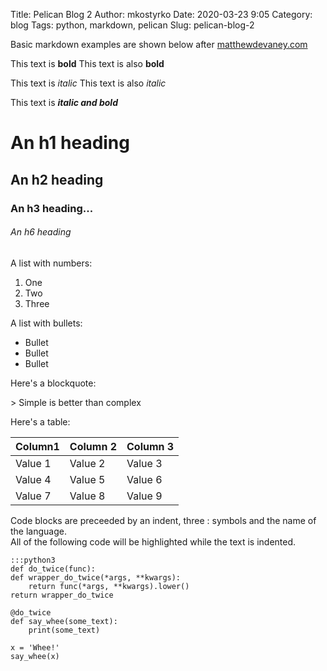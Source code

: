 Title: Pelican Blog 2
Author: mkostyrko
Date: 2020-03-23 9:05
Category: blog
Tags: python, markdown, pelican
Slug: pelican-blog-2

Basic markdown examples are shown below
after [matthewdevaney.com](https://matthewdevaney.com/posts/2019/03/07/build-a-blog-with-pelican-and-python-pt-2-creating-content/)

This text is **bold**
This text is also __bold__

This text is *italic*
This text is also _italic_

This text is **_italic and bold_**

# An h1 heading

## An h2 heading

### An h3 heading...

###### An h6 heading

A list with numbers:
1. One
2. Two
3. Three

A list with bullets:
* Bullet
* Bullet
* Bullet

Here's a blockquote:

&gt; Simple is better than complex

Here's a table:

| Column1 | Column 2 | Column 3
|---|---|---|
| Value 1 | Value 2 | Value 3 |
| Value 4 | Value 5 | Value 6 |
| Value 7 | Value 8 | Value 9 |

Code blocks are preceeded by an indent, three : symbols and the name of the language.  
All of the following code will be highlighted while the text is indented.

    :::python3
    def do_twice(func):
    def wrapper_do_twice(*args, **kwargs):
        return func(*args, **kwargs).lower()
    return wrapper_do_twice

    @do_twice
    def say_whee(some_text):
        print(some_text)

    x = 'Whee!'
    say_whee(x)